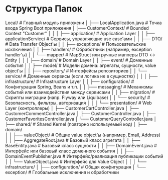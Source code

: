 # Структура Папок

Local/                            # Главный модуль приложени
│
├── LocalApplication.java         # Точка входа Spring Boot приложения
│
├── CustomerContext/             # Bounded Context "Customer"
│   │
│   ├── application/             # Application Layer
│   │   ├── applicationService/  # Сервисы, управляющие use case'ами
│   │   ├── DTO/                 # Data Transfer Object'ы
│   │   ├── exceptions/          # Пользовательские исключения
│   │   ├── handlers/            # Обработчики (например, exception handler'ы)
│   │   └── mapper/              # MapStruct или ручные мапперы DTO ↔ Entity
│   │
│   ├── domain/                  # Domain Layer
│   │   ├── event/               # Доменные события
│   │   ├── model/               # Модели домена: агрегаты, сущности, value object'ы
│   │   ├── repository/          # Интерфейсы репозиториев
│   │   └── service/             # Доменные сервисы (если логика не в сущностях)
│   │
│   ├── infrastructure/         # Infrastructure Layer
│   │   ├── configuration/      # Конфигурация Spring, Beans и т.п.
│   │   ├── messaging/          # Механизмы событий или взаимодействия между сервисами
│   │   ├── migration/          # Скрипты миграции (напр. Flyway или Liquibase)
│   │   └── security/           # Безопасность, фильтры, авторизация
│   │
│   └── presentation/           # Web Layer (контроллеры)
│       ├── CustomerCartController.java
│       ├── CustomerCommentController.java
│       ├── CustomerController.java
│       ├── CustomerFavoritesController.java
│       └── CustomerQueryController.java
│
├── shared/                      # Shared Kernel (повторно используемый код)
│   ├── domain/                 
│   │   ├── valueObject/         # Общие value object'ы (например, Email, Address)
│   │   ├── AggregateRoot.java   # Базовый класс агрегата
│   │   ├── BaseEntity.java      # Базовый класс сущности
│   │   ├── DomainEvent.java     # Интерфейс или базовый класс доменного события
│   │   ├── DomainEventPublisher.java  # Интерфейс/реализация публикации событий
│   │   └── ValueObject.java     # Интерфейс для Value Object
│   │
│   └── infrastructure/
│       ├── configuration/       # Общая конфигурация
│       └── exception/           # Глобальные исключения и обработчики
